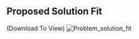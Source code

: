 ## Proposed Solution Fit 

(Download To View)
![Problem_solution_fit](https://user-images.githubusercontent.com/82106569/192445215-278780c2-50f2-4044-b9e9-08495711131c.png)
